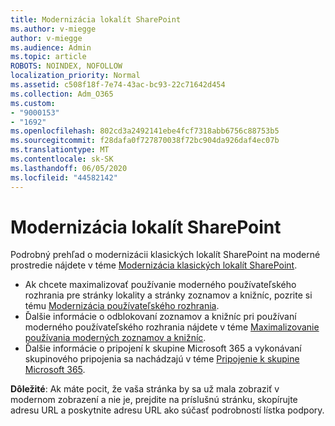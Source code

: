 ```yaml
---
title: Modernizácia lokalít SharePoint
ms.author: v-miegge
author: v-miegge
ms.audience: Admin
ms.topic: article
ROBOTS: NOINDEX, NOFOLLOW
localization_priority: Normal
ms.assetid: c508f18f-7e74-43ac-bc93-22c71642d454
ms.collection: Adm_O365
ms.custom:
- "9000153"
- "1692"
ms.openlocfilehash: 802cd3a2492141ebe4fcf7318abb6756c88753b5
ms.sourcegitcommit: f28dafa0f727870038f72bc904da926daf4ec07b
ms.translationtype: MT
ms.contentlocale: sk-SK
ms.lasthandoff: 06/05/2020
ms.locfileid: "44582142"
---
```

# <a name="modernize-your-sharepoint-sites"></a>Modernizácia lokalít SharePoint

Podrobný prehľad o modernizácii klasických lokalít SharePoint na moderné prostredie nájdete v téme [Modernizácia klasických lokalít SharePoint](https://docs.microsoft.com/sharepoint/dev/transform/modernize-classic-sites).

* Ak chcete maximalizovať používanie moderného používateľského rozhrania pre stránky lokality a stránky zoznamov a knižníc, pozrite si tému [Modernizácia používateľského rozhrania](https://docs.microsoft.com/sharepoint/dev/transform/modernize-userinterface).
* Ďalšie informácie o odblokovaní zoznamov a knižníc pri používaní moderného používateľského rozhrania nájdete v téme [Maximalizovanie používania moderných zoznamov a knižníc](https://docs.microsoft.com/sharepoint/dev/transform/modernize-userinterface-lists-and-libraries).
* Ďalšie informácie o pripojení k skupine Microsoft 365 a vykonávaní skupinového pripojenia sa nachádzajú v téme [Pripojenie k skupine Microsoft 365](https://docs.microsoft.com/sharepoint/dev/transform/modernize-connect-to-office365-group).

**Dôležité**: Ak máte pocit, že vaša stránka by sa už mala zobraziť v modernom zobrazení a nie je, prejdite na príslušnú stránku, skopírujte adresu URL a poskytnite adresu URL ako súčasť podrobností lístka podpory.
